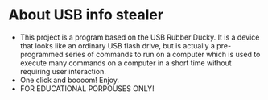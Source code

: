 # About USB info stealer
- This project is a program based on the USB Rubber Ducky. It is a device that looks like an ordinary USB flash drive, but is actually a pre-programmed series of commands to run on a computer which is used to execute many commands on a computer in a short time without requiring user interaction.
- One click and boooom! Enjoy.
- FOR EDUCATIONAL PORPOUSES ONLY!